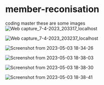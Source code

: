 # member-reconisation
coding master
these are some images
![Web capture_7-4-2023_203317_localhost](https://user-images.githubusercontent.com/86850698/230666773-00d0321b-85b6-456e-b899-29abd92766df.jpeg)

![Web capture_7-4-2023_203237_localhost](https://user-images.githubusercontent.com/86850698/230666790-e079a9e2-b2c4-47ff-8066-e344e8d41b60.jpeg)

![Screenshot from 2023-05-03 18-34-26](https://user-images.githubusercontent.com/86850698/235998649-bf794d30-356a-4bf5-b54e-d5a71600644f.png)

![Screenshot from 2023-05-03 18-38-03](https://user-images.githubusercontent.com/86850698/235999908-b54052ae-7db6-48ac-a1d5-f084c4fcbc5b.png)

![Screenshot from 2023-05-03 18-38-30](https://user-images.githubusercontent.com/86850698/235999918-a16e3f82-0e91-480f-b902-8890560abea3.png)

![Screenshot from 2023-05-03 18-38-41](https://user-images.githubusercontent.com/86850698/235999925-e3d963e4-10ed-44da-9642-82215a27436b.png)
